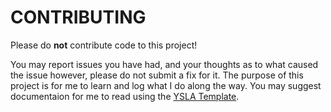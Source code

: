# CONTRIBUTING
Please do **not** contribute code to this project!

You may report issues you have had, and your thoughts as to what caused the issue however, please do not submit a fix for it. The purpose of this project is for me to learn and log what I do along the way. You may suggest documentaion for me to read using the [YSLA Template](https://github.com/RedFox0x20/RedFox32/issues/new?assignees=RedFox0x20&labels=documentation%2C+enhancement&template=you-should-look-at----feature-request.md&title=%5BYSLA%5D+You+should+look+at).
